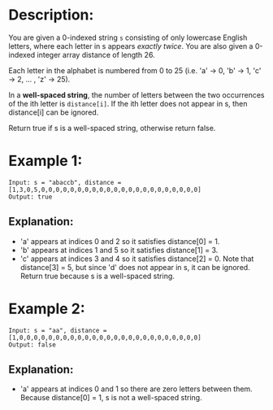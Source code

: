 # Description: 
You are given a 0-indexed string `s` consisting of only lowercase English letters, where each letter in s appears *exactly twice*. You are also given a 0-indexed integer array distance of length 26.

Each letter in the alphabet is numbered from 0 to 25 (i.e. 'a' -> 0, 'b' -> 1, 'c' -> 2, ... , 'z' -> 25).

In a **well-spaced string**, the number of letters between the two occurrences of the ith letter is `distance[i]`. If the ith letter does not appear in s, then distance[i] can be ignored.

Return true if s is a well-spaced string, otherwise return false.

 
# Example 1:
```
Input: s = "abaccb", distance = [1,3,0,5,0,0,0,0,0,0,0,0,0,0,0,0,0,0,0,0,0,0,0,0,0,0]
Output: true
```

## Explanation:
- 'a' appears at indices 0 and 2 so it satisfies distance[0] = 1.
- 'b' appears at indices 1 and 5 so it satisfies distance[1] = 3.
- 'c' appears at indices 3 and 4 so it satisfies distance[2] = 0.
Note that distance[3] = 5, but since 'd' does not appear in s, it can be ignored.
Return true because s is a well-spaced string.

# Example 2:
```
Input: s = "aa", distance = [1,0,0,0,0,0,0,0,0,0,0,0,0,0,0,0,0,0,0,0,0,0,0,0,0,0]
Output: false
```

## Explanation:
- 'a' appears at indices 0 and 1 so there are zero letters between them.
Because distance[0] = 1, s is not a well-spaced string.